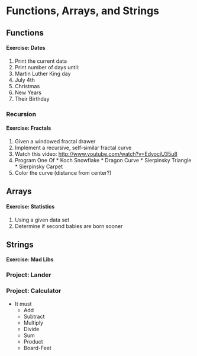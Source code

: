 # Functions, Arrays, and Strings

## Functions

#### Exercise: Dates

1. Print the current data
1. Print number of days until:
  1. Martin Luther King day
  1. July 4th
  1. Christmas
  1. New Years
  1. Their Birthday

### Recursion

#### Exercise: Fractals

1. Given a windowed fractal drawer
1. Implement a recursive, self-similar fractal curve
  1. Watch this video: http://www.youtube.com/watch?v=EdyociU35u8
  1. Program One Of
    * Koch Snowflake
    * Dragon Curve
    * Sierpinsky Triangle
    * Sierpinsky Carpet
  1. Color the curve (distance from center?)

## Arrays

#### Exercise: Statistics

1. Using a given data set
1. Determine if second babies are born sooner

## Strings

#### Exercise: Mad Libs

### Project: Lander

### Project: Calculator

* It must
  * Add
  * Subtract
  * Multiply
  * Divide
  * Sum
  * Product
  * Board-Feet

